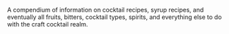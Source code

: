 A compendium of information on cocktail recipes, syrup recipes, and eventually all fruits, 
bitters, cocktail types, spirits, and everything else to do with the craft cocktail realm.
